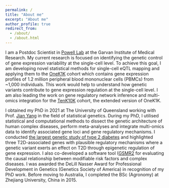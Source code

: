 ```yaml
---
permalink: /
title: "About me"
excerpt: "About me"
author_profile: true
redirect_from: 
  - /about/
  - /about.html
---
```


I am a Postdoc Scientist in [Powell Lab](https://www.garvan.org.au/research/labs-groups/computational-genomics-lab) at the Garvan Institute of Medical Research. My current research is focused on identifying the genetic control of gene expression variability at the single-cell level. To achieve this goal, I am developing novel statistical methods for single-cell eQTL mapping and applying them to the [OneK1K](https://onek1k.org/about) cohort which contains gene expression profiles of 1.2 million peripheral blood mononuclear cells (PBMCs) from ~1,000 individuals. This work would help to understand how genetic variants contribute to gene expression regulation at the single-cell level. I am also leading the work on gene regulatory network inference and multi-omics integration for the [TenK10K](https://www.bio-itworld.com/news/2022/06/08/genetic-control-of-autoimmune-disease-mapped-to-cellular-level) cohort, the extended version of OneK1K.

I obtained my PhD in 2021 at The University of Queensland working with Prof. [Jian Yang](https://en.westlake.edu.cn/faculty/jian-yang.html) in the field of statistical genetics. During my PhD, I utilised statistical and computational methods to dissect the genetic architecture of human complex diseases, perform meta-analyses and integrate multi-omics data to identify associated gene loci and gene regulatory mechanisms. I conducted [the largest genetic study of type 2 diabetes](https://www.uq.edu.au/news/article/2018/07/largest-genetic-study-of-type-2-diabetes-offers-hope-of-better-treatment) and highlighted three T2D-associated genes with plausible regulatory mechanisms where a genetic variant exerts an effect on T2D through epigenetic regulation of gene expression. I also co-developed a software tool ([GSMR2](https://github.com/jianyanglab/gsmr2) for evaluating the causal relationship between modifiable risk factors and complex diseases. I was awarded the DeLill Nasser Award for Professional Development in Genetics (Genetics Society of America) in recognition of my PhD work. Before moving to Australia, I completed the BSc (Agronomy) at Zhejiang University, China in 2015.


<script type="text/javascript" id="mapmyvisitors" src="//mapmyvisitors.com/map.js?d=cReppEAyaGn47bEIfFgKxi-aUq5J9HAhCMA5pTh9vlQ&cl=ffffff&w=a"></script>

